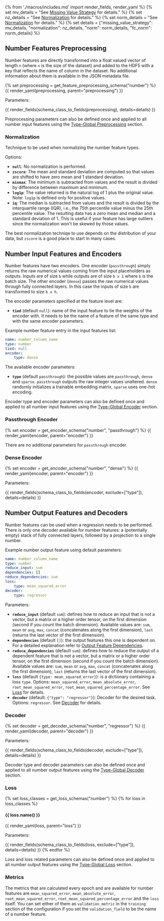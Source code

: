 {% from './macros/includes.md' import render_fields, render_yaml %}
{% set mv_details = "See [Missing Value Strategy](./input_features.md#missing-value-strategy) for details." %}
{% set nz_details = "See [Normalization](#normalization) for details." %}
{% set norm_details = "See [Normalization](../combiner.md#normalization) for details." %}
{% set details = {"missing_value_strategy": mv_details, "normalization": nz_details, "norm": norm_details, "fc_norm": norm_details} %}

## Number Features Preprocessing

Number features are directly transformed into a float valued vector of length `n` (where `n` is the size of the dataset)
and added to the HDF5 with a key that reflects the name of column in the dataset.
No additional information about them is available in the JSON metadata file.

{% set preprocessing = get_feature_preprocessing_schema("number") %}
{{ render_yaml(preprocessing, parent="preprocessing") }}

Parameters:

{{ render_fields(schema_class_to_fields(preprocessing), details=details) }}

Preprocessing parameters can also be defined once and applied to all number input features using
the [Type-Global Preprocessing](../defaults.md#type-global-preprocessing) section.

### Normalization

Technique to be used when normalizing the number feature types.

Options:

- **`null`**: No normalization is performed.
- **`zscore`**: The mean and standard deviation are computed so that values are shifted to have zero mean and 1 standard deviation.
- **`minmax`**: The minimum is subtracted from values and the result is divided by difference between maximum and minimum.
- **`log1p`**: The value returned is the natural log of 1 plus the original value. Note: `log1p` is defined only for positive values.
- **`iq`**: The median is subtracted from values and the result is divided by the interquartile range (IQR), i.e., the 75th percentile value minus the 25th percentile value. The resulting data has a zero mean and median and a standard deviation of 1. This is useful if your feature has large outliers since the normalization won't be skewed by those values.

The best normalization techniqe to use depends on the distribution of your data, but `zscore` is a good place to start in many cases.

## Number Input Features and Encoders

Number features have two encoders.
One encoder (`passthrough`) simply returns the raw numerical values coming from the input placeholders as outputs.
Inputs are of size `b` while outputs are of size `b x 1` where `b` is the batch size.
The other encoder (`dense`) passes the raw numerical values through fully connected layers.
In this case the inputs of size `b` are transformed to size `b x h`.

The encoder parameters specified at the feature level are:

- **`tied`** (default `null`): name of the input feature to tie the weights of the encoder with. It needs to be the name of
a feature of the same type and with the same encoder parameters.

Example number feature entry in the input features list:

```yaml
name: number_column_name
type: number
tied: null
encoder: 
    type: dense
```

The available encoder parameters:

- **`type`** (default `passthrough`): the possible values are `passthrough`, `dense` and `sparse`. `passthrough` outputs the
raw integer values unaltered. `dense` randomly initializes a trainable embedding matrix, `sparse` uses one-hot encoding.

Encoder type and encoder parameters can also be defined once and applied to all number input features using
the [Type-Global Encoder](../defaults.md#type-global-encoder) section.

### Passthrough Encoder

{% set encoder = get_encoder_schema("number", "passthrough") %}
{{ render_yaml(encoder, parent="encoder") }}

There are no additional parameters for `passthrough` encoder.

### Dense Encoder

{% set encoder = get_encoder_schema("number", "dense") %}
{{ render_yaml(encoder, parent="encoder") }}

Parameters:

{{ render_fields(schema_class_to_fields(encoder, exclude=["type"]), details=details) }}

## Number Output Features and Decoders

Number features can be used when a regression needs to be performed.
There is only one decoder available for number features: a (potentially empty) stack of fully connected layers, followed
by a projection to a single number.

Example number output feature using default parameters:

```yaml
name: number_column_name
type: number
reduce_input: sum
dependencies: []
reduce_dependencies: sum
loss:
    type: mean_squared_error
decoder:
    type: regressor
```

Parameters:

- **`reduce_input`** (default `sum`): defines how to reduce an input that is not a vector, but a matrix or a higher order
tensor, on the first dimension (second if you count the batch dimension). Available values are: `sum`, `mean` or `avg`,
`max`, `concat` (concatenates along the first dimension), `last` (returns the last vector of the first dimension).
- **`dependencies`** (default `[]`): the output features this one is dependent on. For a detailed explanation refer to
[Output Feature Dependencies](../output_features#output-feature-dependencies).
- **`reduce_dependencies`** (default `sum`): defines how to reduce the output of a dependent feature that is not a vector,
but a matrix or a higher order tensor, on the first dimension (second if you count the batch dimension). Available
values are: `sum`, `mean` or `avg`, `max`, `concat` (concatenates along the first dimension), `last` (returns the last
vector of the first dimension).
- **`loss`** (default `{type: mean_squared_error}`): is a dictionary containing a loss `type`. Options: 
`mean_squared_error`, `mean_absolute_error`, `root_mean_squared_error`, `root_mean_squared_percentage_error`. See [Loss](#loss) for details.
- **`decoder`** (default: `{"type": "regressor"}`): Decoder for the desired task. Options: `regressor`. See [Decoder](#decoder) for details.

### Decoder

{% set decoder = get_decoder_schema("number", "regressor") %}
{{ render_yaml(decoder, parent="decoder") }}

Parameters:

{{ render_fields(schema_class_to_fields(decoder, exclude=["type"]), details=details) }}

Decoder type and decoder parameters can also be defined once and applied to all number output features using the [Type-Global Decoder](../defaults.md#type-global-decoder) section.

### Loss

{% set loss_classes = get_loss_schemas("number") %}
{% for loss in loss_classes %}
#### {{ loss.name() }}

{{ render_yaml(loss, parent="loss") }}

Parameters:

{{ render_fields(schema_class_to_fields(loss, exclude=["type"]), details=details) }}
{% endfor %}

Loss and loss related parameters can also be defined once and applied to all number output features using the [Type-Global Loss](../defaults.md#type-global-loss) section.

### Metrics

The metrics that are calculated every epoch and are available for number features are `mean_squared_error`,
`mean_absolute_error`, `root_mean_squared_error`, `root_mean_squared_percentage_error` and the `loss` itself.
You can set either of them as `validation_metric` in the `training` section of the configuration if you set the
`validation_field` to be the name of a number feature.
